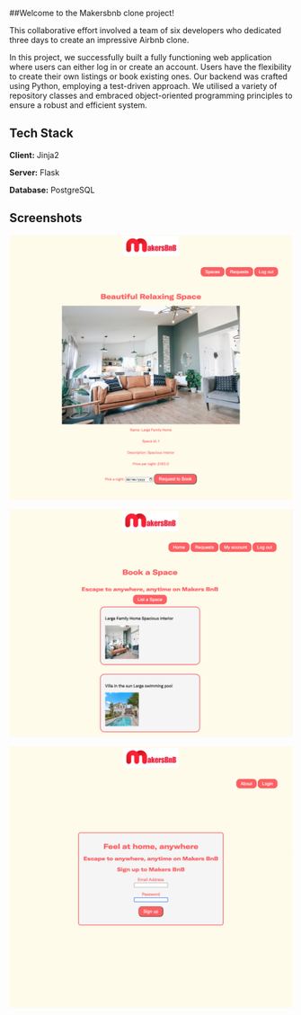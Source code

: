 ##Welcome to the Makersbnb clone project! 

This collaborative effort involved a team of six developers who dedicated three days to create an impressive Airbnb clone.

In this project, we successfully built a fully functioning web application where users can either log in or create an account. Users have the flexibility to create their own listings or book existing ones. Our backend was crafted using Python, employing a test-driven approach. We utilised a variety of repository classes and embraced object-oriented programming principles to ensure a robust and efficient system.


## Tech Stack

**Client:** Jinja2

**Server:** Flask

**Database:** PostgreSQL


## Screenshots

![App Screenshot](/screenshots/Screenshot%202023-10-13%20at%2009.31.07.png)

![App Screenshot](/screenshots/Screenshot%202023-10-13%20at%2009.30.43.png)

![App Screenshot](/screenshots/Screenshot%202023-10-13%20at%2009.27.14.png)